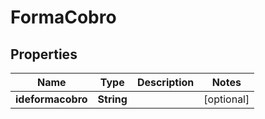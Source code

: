 
# FormaCobro

## Properties
Name | Type | Description | Notes
------------ | ------------- | ------------- | -------------
**ideformacobro** | **String** |  |  [optional]



